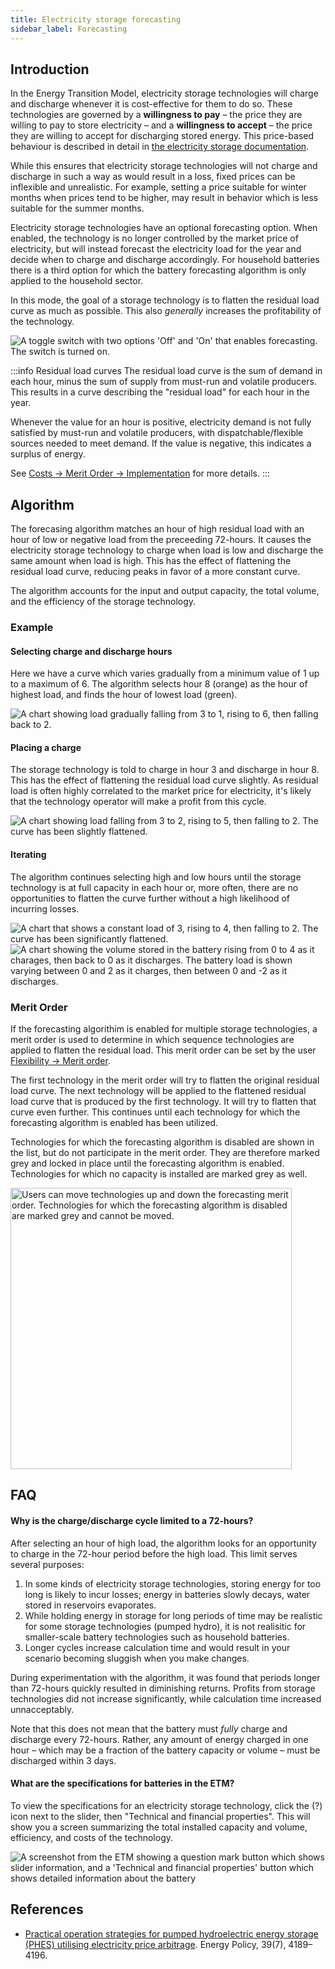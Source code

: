 ```yaml
---
title: Electricity storage forecasting
sidebar_label: Forecasting
---
```


## Introduction

In the Energy Transition Model, electricity storage technologies will charge and discharge whenever it is cost-effective for them to do so. These technologies are governed by a **willingness to pay** – the price they are willing to pay to store electricity – and a **willingness to accept** – the price they are willing to accept for discharging stored energy. This price-based behaviour is described in detail in [the electricity storage documentation](electricity-storage.md).

While this ensures that electricity storage technologies will not charge and discharge in such a way as would result in a loss, fixed prices can be inflexible and unrealistic. For example, setting a price suitable for winter months when prices tend to be higher, may result in behavior which is less suitable for the summer months.

Electricity storage technologies have an optional forecasting option. When enabled, the technology is no longer controlled by the market price of electricity, but will instead forecast the electricity load for the year and decide when to charge and discharge accordingly. For household batteries there is a third option for which the battery
forecasting algorithm is only applied to the household sector.

In this mode, the goal of a storage technology is to flatten the residual load curve as much as possible. This also _generally_ increases the profitability of the technology.

<div class="bordered-image">
  <img src="/img/docs/battery-forecasting/toggle.png" alt="A toggle switch with two options 'Off' and 'On' that enables forecasting. The switch is turned on." />
</div>

:::info Residual load curves
The residual load curve is the sum of demand in each hour, minus the sum of supply from must-run and volatile producers. This results in a curve describing the "residual load" for each hour in the year.

Whenever the value for an hour is positive, electricity demand is not fully satisfied by must-run and volatile producers, with dispatchable/flexible sources needed to meet demand. If the value is negative, this indicates a surplus of energy.

See [Costs → Merit Order → Implementation](merit-order.md#implementation) for more details.
:::

## Algorithm

The forecasing algorithm matches an hour of high residual load with an hour of low or negative load from the preceeding 72-hours. It causes the electricity storage technology to charge when load is low and discharge the same amount when load is high. This has the effect of flattening the residual load curve, reducing peaks in favor of a more constant curve.

The algorithm accounts for the input and output capacity, the total volume, and the efficiency of the storage technology.

### Example

#### Selecting charge and discharge hours

Here we have a curve which varies gradually from a minimum value of 1 up to a maximum of 6. The algorithm selects hour 8 (orange) as the hour of highest load, and finds the hour of lowest load (green).

<div style={{ textAlign: "center" }}>
  <img src="/img/docs/battery-forecasting/before.png" alt="A chart showing load gradually falling from 3 to 1, rising to 6, then falling back to 2." />
</div>

#### Placing a charge

The storage technology is told to charge in hour 3 and discharge in hour 8. This has the effect of flattening the residual load curve slightly. As residual load is often highly correlated to the market price for electricity, it's likely that the technology operator will make a profit from this cycle.

<div style={{ textAlign: "center" }}>
  <img src="/img/docs/battery-forecasting/after.png" alt="A chart showing load falling from 3 to 2, rising to 5, then falling to 2. The curve has been slightly flattened." />
</div>

#### Iterating

The algorithm continues selecting high and low hours until the storage technology is at full capacity in each hour or, more often, there are no opportunities to flatten the curve further without a high likelihood of incurring losses.

<div style={{ textAlign: "center" }}>
  <img src="/img/docs/battery-forecasting/finished.png" alt="A chart that shows a constant load of 3, rising to 4, then falling to 2. The curve has been significantly flattened." />
</div>

<div style={{ textAlign: "center" }}>
  <img src="/img/docs/battery-forecasting/finished-load-and-volume.png" alt="A chart showing the volume stored in the battery rising from 0 to 4 as it charages, then back to 0 as it discharges. The battery load is shown varying between 0 and 2 as it charges, then between 0 and -2 as it discharges." />
</div>

### Merit Order
If the forecasting algorithim is enabled for multiple storage technologies, a merit order is used to determine in which sequence technologies are applied to flatten the residual load. This merit order can be set by the user [Flexibility → Merit order](https://energytransitionmodel.com/scenario/flexibility/flexibility_forecast_storage_order/forecasting-storage-order).

The first technology in the merit order will try to flatten the original residual load curve. The next technology will be applied to the flattened residual load curve that is produced by the first technology. It will try to flatten that curve even further. This continues until each technology for which the forecasting algorithm is enabled has been utilized.

Technologies for which the forecasting algorithm is disabled are shown in the list, but do not participate in the merit order. They are therefore marked grey and locked in place until the forecasting algorithm is enabled. Technologies for which no capacity is installed are marked grey as well.

<div style={{ textAlign: "center" }}>
  <img src="/img/docs/battery-forecasting/forecast-merit-order.png" alt="Users can move technologies up and down the forecasting merit order. Technologies for which the forecasting algorithm is disabled are marked grey and cannot be moved." width = "450"/>
</div>

## FAQ

#### Why is the charge/discharge cycle limited to a 72-hours?

After selecting an hour of high load, the algorithm looks for an opportunity to charge in the 72-hour period before the high load. This limit serves several purposes:

1. In some kinds of electricity storage technologies, storing energy for too long is likely to incur losses; energy in batteries slowly decays, water stored in reservoirs evaporates.
2. While holding energy in storage for long periods of time may be realistic for some storage technologies (pumped hydro), it is not realisitic for smaller-scale battery technologies such as household batteries.
3. Longer cycles increase calculation time and would result in your scenario becoming sluggish when you make changes.

During experimentation with the algorithm, it was found that periods longer than 72-hours quickly resulted in diminishing returns. Profits from storage technologies did not increase significantly, while calculation time increased unnacceptably.

Note that this does not mean that the battery must _fully_ charge and discharge every 72-hours. Rather, any amount of energy charged in one hour – which may be a fraction of the battery capacity or volume – must be discharged within 3 days.

#### What are the specifications for batteries in the ETM?

To view the specifications for an electricity storage technology, click the (?) icon next to the slider, then "Technical and financial properties". This will show you a screen summarizing the total installed capacity and volume, efficiency, and costs of the technology.

<div class="bordered-image">
  <img src="/img/docs/battery-forecasting/properties.png" alt="A screenshot from the ETM showing a question mark button which shows slider information, and a 'Technical and financial properties' button which shows detailed information about the battery" />
</div>

## References

* [Practical operation strategies for pumped hydroelectric energy storage (PHES) utilising electricity price arbitrage](https://doi.org/10.1016/j.enpol.2011.04.032). Energy Policy, 39(7), 4189–4196.
